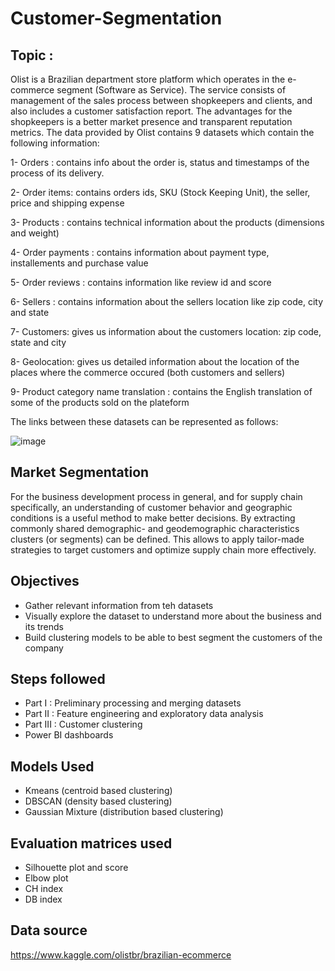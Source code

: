 ﻿# Customer-Segmentation
 
 ## Topic :
 Olist is a Brazilian department store platform which operates in the e-commerce segment (Software as Service). The service consists of management of the sales process between shopkeepers and clients, and also includes a customer satisfaction report. The advantages for the shopkeepers is a better market presence and transparent reputation metrics.
 The data provided by Olist contains 9 datasets which contain the following information:
 
 1- Orders : contains info about the order is, status and timestamps of the process of its delivery.

2- Order items: contains orders ids, SKU (Stock Keeping Unit), the seller, price and shipping expense

3- Products : contains technical information about the products (dimensions and weight)

4- Order payments : contains information about payment type, installements and purchase value

5- Order reviews : contains information like review id and score

6- Sellers : contains information about the sellers location like zip code, city and state

7- Customers: gives us information about the customers location: zip code, state and city

8- Geolocation: gives us detailed information about the location of the places where the commerce occured (both customers and sellers)

9- Product category name translation : contains the English translation of some of the products sold on the plateform

The links between these datasets can be represented as follows:

![image](https://user-images.githubusercontent.com/81591745/151713199-5b4e0004-c5af-4557-bb39-9af26b6a74ab.png)

 
## Market Segmentation
For the business development process in general, and for supply chain specifically, an understanding of customer behavior and geographic conditions is a useful method to make better decisions. By extracting commonly shared demographic- and geodemographic characteristics clusters (or segments) can be defined. This allows to apply tailor-made strategies to target customers and optimize supply chain more effectively.

## Objectives 
- Gather relevant information from teh datasets
- Visually explore the dataset to understand more about the business and its trends
- Build clustering models to be able to best segment the customers of the company


## Steps followed
- Part I : Preliminary processing and merging datasets
- Part II : Feature engineering and exploratory data analysis
- Part III : Customer clustering 
- Power BI dashboards


## Models Used 
- Kmeans (centroid based clustering)
- DBSCAN (density based clustering)
- Gaussian Mixture (distribution based clustering)



## Evaluation matrices used
- Silhouette plot and score
- Elbow plot
- CH index
- DB index



## Data source 
https://www.kaggle.com/olistbr/brazilian-ecommerce
